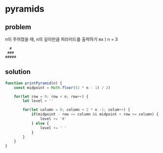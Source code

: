 # pyramids

## problem

n이 주어졌을 때, n의 길이만큼 피라미드를 출력하기
ex ) n = 3
```
  #
 ###
#####
```

## solution

```javascript
function printPyramid(n) {
    const midpoint = Math.floor((2 * n - 1) / 2)

    for(let row = 0; row < n; row++) {
        let level = ''

        for(let column = 0; column < 2 * n -1; colum++) {
            if(midpoint - row <= column && midpoint + row >= column) {
                level += '#'
            } else {
                level += ' '
            }
        }
    }
}
```

